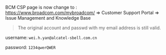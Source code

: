 BCM CSP page is now change to : https://www.broadcom.com/mybroadcom/ => Customer Support Portal => Issue Management and Knowledge Base

> The original account and passwd with my email address is still valid.

username:
`wei.h.yan@alcatel-sbell.com.cn`

password:
`1234qwerQWER`